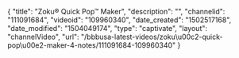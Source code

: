 {
    "title": "Zoku&reg; Quick Pop&trade; Maker",
    "description": "",
    "channelid": "111091684",
    "videoid": "109960340",
    "date_created": "1502517168",
    "date_modified": "1504049174",
    "type": "captivate",
    "layout": "channelVideo",
    "url": "\/bbbusa-latest-videos\/zoku\u00c2-quick-pop\u00e2-maker-4-notes\/111091684-109960340"
}